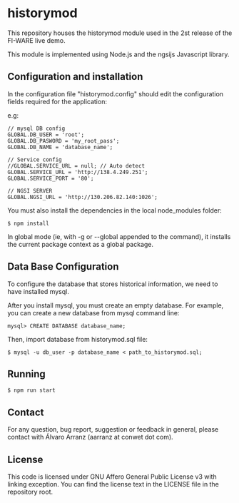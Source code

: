 historymod
==========

This repository houses the historymod module used in the 2st release of the
FI-WARE live demo.

This module is implemented using Node.js and the ngsijs Javascript library.

Configuration and installation
-------------

In the configuration file "historymod.config" should edit the configuration
fields required for the application:

e.g:

    // mysql DB config
    GLOBAL.DB_USER = 'root';
    GLOBAL.DB_PASWORD = 'my_root_pass';
    GLOBAL.DB_NAME = 'database_name';

    // Service config
    //GLOBAL.SERVICE_URL = null; // Auto detect
    GLOBAL.SERVICE_URL = 'http://138.4.249.251';
    GLOBAL.SERVICE_PORT = '80';

    // NGSI SERVER
    GLOBAL.NGSI_URL = 'http://130.206.82.140:1026';

You must also install the dependencies in the local node_modules folder:

    $ npm install

In global mode (ie, with -g or --global appended to the command), it installs
the current package context as a global package.


Data Base Configuration
-----------------------

To configure the database that stores historical information, we need to have
installed mysql.

After you install mysql, you must create an empty database. For example, you
can create a new database from mysql command line:

    mysql> CREATE DATABASE database_name;

Then, import database from historymod.sql file:

    $ mysql -u db_user -p database_name < path_to_historymod.sql;

Running
-------

    $ npm run start

Contact
-------

For any question, bug report, suggestion or feedback in general, please contact
with Álvaro Arranz (aarranz at conwet dot com).

License
-------

This code is licensed under GNU Affero General Public License v3 with linking
exception. You can find the license text in the LICENSE file in the repository
root.
